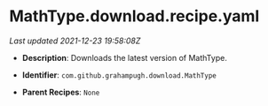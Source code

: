 # MathType.download.recipe.yaml

_Last updated 2021-12-23 19:58:08Z_

- **Description**: Downloads the latest version of MathType.

- **Identifier**: `com.github.grahampugh.download.MathType`

- **Parent Recipes**: `None`